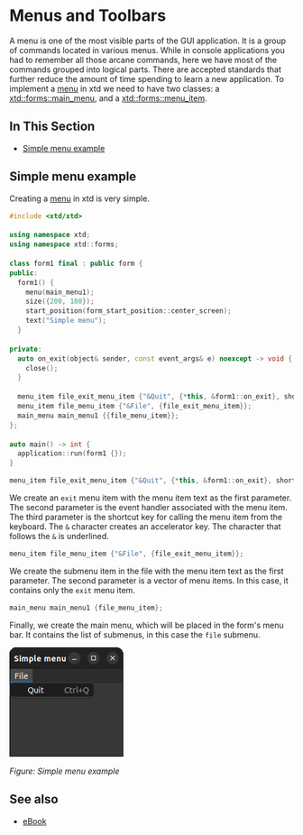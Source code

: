 # Menus and Toolbars

A menu is one of the most visible parts of the GUI application. 
It is a group of commands located in various menus. 
While in console applications you had to remember all those arcane commands, here we have most of the commands grouped into logical parts. 
There are accepted standards that further reduce the amount of time spending to learn a new application. 
To implement a [menu](https://gammasoft71.github.io/xtd/reference_guides/latest/classxtd_1_1forms_1_1form.html#a9b34052d185a980f1fa5b9d2929f241c) in xtd we need to have two classes: a [xtd::forms::main_menu](https://gammasoft71.github.io/xtd/reference_guides/latest/classxtd_1_1forms_1_1main__menu.html), and a [xtd::forms::menu_item](https://gammasoft71.github.io/xtd/reference_guides/latest/classxtd_1_1forms_1_1menu__item.html).

## In This Section

* [Simple menu example](#simple-menu-example)

## Simple menu example

Creating a [menu](https://gammasoft71.github.io/xtd/reference_guides/latest/classxtd_1_1forms_1_1form.html#a9b34052d185a980f1fa5b9d2929f241c) in xtd is very simple.

```cpp
#include <xtd/xtd>

using namespace xtd;
using namespace xtd::forms;

class form1 final : public form {
public:
  form1() {
    menu(main_menu1);
    size({200, 180});
    start_position(form_start_position::center_screen);
    text("Simple menu");
  }

private:
  auto on_exit(object& sender, const event_args& e) noexcept -> void {
    close();
  }
  
  menu_item file_exit_menu_item {"&Quit", {*this, &form1::on_exit}, shortcut::alt_f4};
  menu_item file_menu_item {"&File", {file_exit_menu_item}};
  main_menu main_menu1 {{file_menu_item}};
};

auto main() -> int {
  application::run(form1 {});
}
```

```cpp
menu_item file_exit_menu_item {"&Quit", {*this, &form1::on_exit}, shortcut::alt_f4};
```

We create an `exit` menu item with the menu item text as the first parameter. 
The second parameter is the event handler associated with the menu item.
The third parameter is the shortcut key for calling the menu item from the keyboard.
The `&` character creates an accelerator key. The character that follows the `&` is underlined.

```cpp
menu_item file_menu_item {"&File", {file_exit_menu_item}};
```

We create the submenu item in the file with the menu item text as the first parameter.
The second parameter is a vector of menu items. In this case, it contains only the `exit` menu item. 

```cpp
main_menu main_menu1 {file_menu_item};
```

Finally, we create the main menu, which will be placed in the form's menu bar. 
It contains the list of submenus, in this case the `file` submenu.

![Screenshot](/pictures/examples/tutorial/simple_menu.png)

*Figure: Simple menu example*

## See also

* [eBook](/docs/documentation/eBook)
